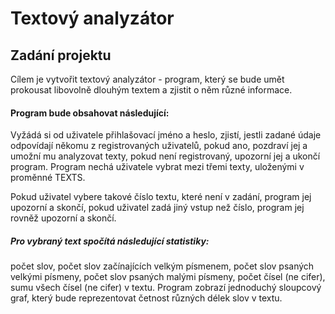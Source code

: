 # Textový analyzátor
## Zadání projektu
Cílem  je vytvořit textový analyzátor - program, který se bude umět prokousat libovolně dlouhým textem a zjistit o něm různé informace.
#### Program bude obsahovat následující:
Vyžádá si od uživatele přihlašovací jméno a heslo, zjistí, jestli zadané údaje odpovídají někomu z registrovaných uživatelů, pokud ano, pozdraví jej a umožní mu analyzovat texty, pokud není registrovaný, upozorní jej a ukončí program.
Program nechá uživatele vybrat mezi třemi texty, uloženými v proměnné TEXTS.

Pokud uživatel vybere takové číslo textu, které není v zadání, program jej upozorní a skončí,
pokud uživatel zadá jiný vstup než číslo, program jej rovněž upozorní a skončí.
##### Pro vybraný text spočítá následující statistiky:

počet slov,
počet slov začínajících velkým písmenem,
počet slov psaných velkými písmeny,
počet slov psaných malými písmeny,
počet čísel (ne cifer),
sumu všech čísel (ne cifer) v textu.
Program zobrazí jednoduchý sloupcový graf, který bude reprezentovat četnost různých délek slov v textu.

